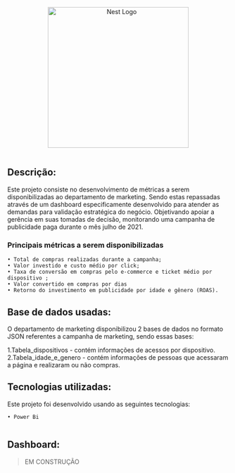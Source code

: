<p align="center">
  <a href="https://powerbi.microsoft.com/pt-br/" target="blank"><img src="https://ideias.avancadas.info/images/power-bi.png" width="320" alt="Nest Logo" /></a>
</p>
<p align="left">
<a href="https://powerbi.microsoft.com/pt-br/downloads/" target="blank"><img alt="" src="https://img.shields.io/gem/u/12?label=Power%20BI&logo=Power%20BI&style=plastic" /></a>
</p>

## Descrição:

Este projeto consiste no desenvolvimento de métricas a serem disponibilizadas ao departamento de marketing. Sendo estas repassadas através de um dashboard especificamente desenvolvido para atender as demandas para validação estratégica do negócio. Objetivando apoiar a gerência em suas tomadas de decisão, monitorando uma campanha de publicidade paga durante o mês julho de 2021.

 ### Principais métricas a serem disponibilizadas


    • Total de compras realizadas durante a campanha;
    • Valor investido e custo médio por click; 
    • Taxa de conversão em compras pelo e-commerce e ticket médio por dispositivo ;
    • Valor convertido em compras por dias
    • Retorno do investimento em publicidade por idade e gênero (ROAS).
    
   
## Base de dados usadas:    

O departamento de marketing disponibilizou 2 bases de dados no formato JSON referentes a campanha de marketing, sendo essas bases:

1.Tabela_dispositivos - contém informações de acessos por dispositivo.
2.Tabela_idade_e_genero - contém informações de pessoas que acessaram a página e realizaram ou não compras.


## Tecnologias utilizadas:

Este projeto foi desenvolvido usando as seguintes tecnologias:
    
    • Power Bi
  
<p align="left"> 
<a href="https://github.com/imersao-alura/aluraflix/blob/master/LICENSE " target="_blank"><img src="https://img.shields.io/badge/licence-MIT-blue.svg" alt="" /></a> 
</p>

## Dashboard:

> EM CONSTRUÇÃO

<p align="left"> 
<a href="" target="_blank"><img src="" alt="" /></a> 
</p>
